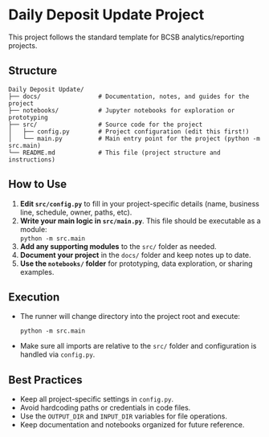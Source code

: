 # Daily Deposit Update Project

This project follows the standard template for BCSB analytics/reporting projects.

## Structure

```
Daily Deposit Update/
├── docs/                # Documentation, notes, and guides for the project
├── notebooks/           # Jupyter notebooks for exploration or prototyping
├── src/                 # Source code for the project
│   ├── config.py        # Project configuration (edit this first!)
│   └── main.py          # Main entry point for the project (python -m src.main)
└── README.md            # This file (project structure and instructions)
```

## How to Use

1. **Edit `src/config.py`** to fill in your project-specific details (name, business line, schedule, owner, paths, etc).
2. **Write your main logic in `src/main.py`**. This file should be executable as a module:  
   `python -m src.main`
3. **Add any supporting modules** to the `src/` folder as needed.
4. **Document your project** in the `docs/` folder and keep notes up to date.
5. **Use the `notebooks/` folder** for prototyping, data exploration, or sharing examples.

## Execution

- The runner will change directory into the project root and execute:
  ```
  python -m src.main
  ```
- Make sure all imports are relative to the `src/` folder and configuration is handled via `config.py`.

## Best Practices

- Keep all project-specific settings in `config.py`.
- Avoid hardcoding paths or credentials in code files.
- Use the `OUTPUT_DIR` and `INPUT_DIR` variables for file operations.
- Keep documentation and notebooks organized for future reference.
